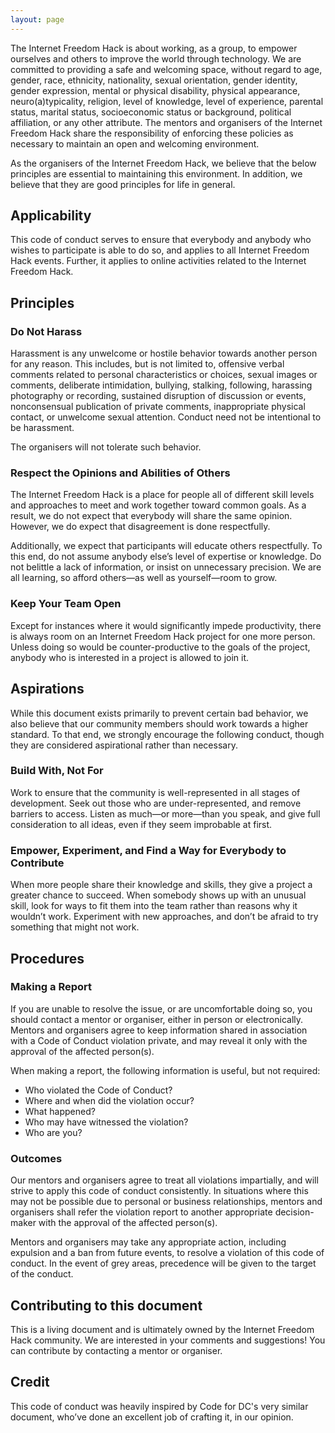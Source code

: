 ```yaml
---
layout: page
---
```


<p>The Internet Freedom Hack is about working, as a group, to empower ourselves and others to improve the world through technology. We are committed to providing a safe and welcoming space, without regard to age, gender, race, ethnicity, nationality, sexual orientation, gender identity, gender expression, mental or physical disability, physical appearance, neuro(a)typicality, religion, level of knowledge, level of experience, parental status, marital status, socioeconomic status or background, political affiliation, or any other attribute. The mentors and organisers of the Internet Freedom Hack share the responsibility of enforcing these policies as necessary to maintain an open and welcoming environment.</p>

<p>As the organisers of the Internet Freedom Hack, we believe that the below principles are essential to maintaining this environment. In addition, we believe that they are good principles for life in general.</p>

<h2>Applicability</h2>

<p>This code of conduct serves to ensure that everybody and anybody who wishes to participate is able to do so, and applies to all Internet Freedom Hack events. Further, it applies to online activities related to the Internet Freedom Hack.</p><h2>Principles</h2><h3><strong>Do Not Harass</strong></h3><p>Harassment is any unwelcome or hostile behavior towards another person for any reason. This includes, but is not limited to, offensive verbal comments related to personal characteristics or choices, sexual images or comments, deliberate intimidation, bullying, stalking, following, harassing photography or recording, sustained disruption of discussion or events, nonconsensual publication of private comments, inappropriate physical contact, or unwelcome sexual attention. Conduct need not be intentional to be harassment.</p><p>The organisers will not tolerate such behavior.</p><h3><strong>Respect the Opinions and Abilities of Others</strong></h3><p>The Internet Freedom Hack is a place for people all of different skill levels and approaches to meet and work together toward common goals. As a result, we do not expect that everybody will share the same opinion. However, we do expect that disagreement is done respectfully.</p><p>Additionally, we expect that participants will educate others respectfully. To this end, do not assume anybody else’s level of expertise or knowledge. Do not belittle a lack of information, or insist on unnecessary precision. We are all learning, so afford others—as well as yourself—room to grow.</p><h3><strong>Keep Your Team Open</strong></h3><p>Except for instances where it would significantly impede productivity, there is always room on an Internet Freedom Hack project for one more person. Unless doing so would be counter-productive to the goals of the project, anybody who is interested in a project is allowed to join it.</p><h2>Aspirations</h2><p>While this document exists primarily to prevent certain bad behavior, we also believe that our community members should work towards a higher standard. To that end, we strongly encourage the following conduct, though they are considered aspirational rather than necessary.</p><h3><strong>Build With, Not For</strong></h3><p>Work to ensure that the community is well-represented in all stages of development. Seek out those who are under-represented, and remove barriers to access. Listen as much—or more—than you speak, and give full consideration to all ideas, even if they seem improbable at first.</p><h3><strong>Empower, Experiment, and Find a Way for Everybody to Contribute</strong></h3><p>When more people share their knowledge and skills, they give a project a greater chance to succeed. When somebody shows up with an unusual skill, look for ways to fit them into the team rather than reasons why it wouldn’t work. Experiment with new approaches, and don’t be afraid to try something that might not work.</p><h2>Procedures</h2><h3><strong>Making a Report</strong></h3><p>If you are unable to resolve the issue, or are uncomfortable doing so, you should contact a mentor or organiser, either in person or electronically. Mentors and organisers agree to keep information shared in association with a Code of Conduct violation private, and may reveal it only with the approval of the affected person(s).&nbsp;</p><p>When making a report, the following information is useful, but not required:</p><ul><li>Who violated the Code of Conduct?</li><li>Where and when did the violation occur?</li><li>What happened?</li><li>Who may have witnessed the violation?</li><li>Who are you?</li></ul><h3><strong>Outcomes</strong></h3><p>Our mentors and organisers agree to treat all violations impartially, and will strive to apply this code of conduct consistently. In situations where this may not be possible due to personal or business relationships, mentors and organisers shall refer the violation report to another appropriate decision-maker with the approval of the affected person(s).</p><p>Mentors and organisers may take any appropriate action, including expulsion and a ban from future events, to resolve a violation of this code of conduct. In the event of grey areas, precedence will be given to the target of the conduct.</p><h2>Contributing to this document</h2><p>This is a living document and is ultimately owned by the Internet Freedom Hack community. We are interested in your comments and suggestions! You can contribute by contacting a mentor or organiser.</p><h2>Credit</h2><p>This code of conduct was heavily inspired by Code for DC's very similar document, who’ve done an excellent job of crafting it, in our opinion.</p><p><br>&nbsp;</p>
